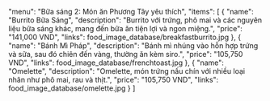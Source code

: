 "menu": "Bữa sáng 2: Món ăn Phương Tây yêu thích",
"items": [
    {
    "name": "Burrito Bữa Sáng",
    "description": "Burrito với trứng, phô mai và các nguyên liệu bữa sáng khác, mang đến bữa ăn tiện lợi và ngon miệng.",
    "price": "141,000 VND",
    "links": food_image_database/breakfastburrito.jpg
    },
    {
    "name": "Bánh Mì Pháp",
    "description": "Bánh mì nhúng vào hỗn hợp trứng và sữa, sau đó chiên đến vàng, thường ăn kèm siro.",
    "price": "105,750 VND",
    "links": food_image_database/frenchtoast.jpg
    },
    {
    "name": "Omelette",
    "description": "Omelette, món trứng nấu chín với nhiều loại nhân như phô mai, rau và thịt.",
    "price": "105,750 VND",
    "links": food_image_database/omelette.jpg
    }
]